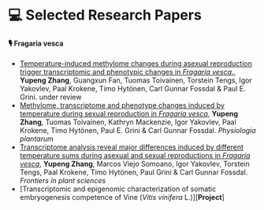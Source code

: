 
# 💻 Selected Research Papers

#### 🎙 Fragaria vesca
- [Temperature-induced methylome changes during asexual reproduction trigger transcriptomic and phenotypic changes in _Fragaria vesca_.](https://doi.org/10.1101/2022.10.09.511489), **Yupeng Zhang**, Guangxun Fan, Tuomas Toivainen, Torstein Tengs, Igor Yakovlev, Paal Krokene, Timo Hytönen, Carl Gunnar Fossdal & Paul E. Grini. under review
- [Methylome, transcriptome and phenotype changes induced by temperature during sexual reproduction in _Fragaria vesca_](https://doi.org/10.1111/ppl.13963), **Yupeng Zhang**, Tuomas Toivainen, Kathryn Mackenzie, Igor Yakovlev, Paal Krokene, Timo Hytönen, Paul E. Grini & Carl Gunnar Fossdal. _Physiologia plantarum_
- [Transcriptome analysis reveal major differences induced by different temperature sums during asexual and sexual reproductions in _Fragaria vesca_](https://www.frontiersin.org/articles/10.3389/fpls.2023.1213311/abstract), **Yupeng Zhang**, Marcos Viejo Somoano, Igor Yakovlev, Torstein Tengs, Paal Krokene, Timo Hytönen, Paul Grini & Carl Gunnar Fossdal. _Frontiers in plant sciences_
- [Transcriptomic and epigenomic characterization of somatic embryogenesis competence of Vine (_Vitis vinifera_ L.)][**Project**]

